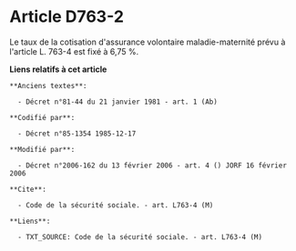 # Article D763-2

Le taux de la cotisation d'assurance volontaire maladie-maternité prévu à l'article L. 763-4 est fixé à 6,75 %.

**Liens relatifs à cet article**

	**Anciens textes**:

	  - Décret n°81-44 du 21 janvier 1981 - art. 1 (Ab)

	**Codifié par**:

	  - Décret n°85-1354 1985-12-17

	**Modifié par**:

	  - Décret n°2006-162 du 13 février 2006 - art. 4 () JORF 16 février 2006

	**Cite**:

	  - Code de la sécurité sociale. - art. L763-4 (M)

	**Liens**:

	  - TXT_SOURCE: Code de la sécurité sociale. - art. L763-4 (M)
